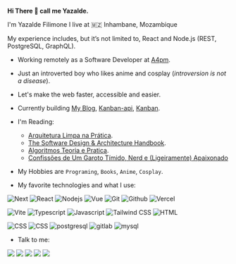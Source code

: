 <strong> Hi There 👋 call me Yazalde.</strong>  

I'm Yazalde Filimone I live at 🇲🇿 Inhambane, Mozambique


My experience includes, but it’s not limited to, React and Node.js  (REST, PostgreSQL, GraphQL).

- Working remotely as a Software Developer at [A4pm](https://www.a4pm.com.br).
- Just an introverted boy who likes anime and cosplay (*introversion is not a disease*).

- Let's make the web faster, accessible and easier.

- Currently building [My Blog](https://github.com/yazaldefilimonepinto/yazaldefilimone), [Kanban-api](https://github.com/yazaldefilimonepinto/kanban-api), [Kanban](https://github.com/yazaldefilimonepinto/kanban).

- I'm Reading:
  - [Arquitetura Limpa na Prática](https://pay.hotmart.com/O59619511K?checkoutMode=10).
  - [The Software Design & Architecture
Handbook](https://solidbook.io).
  - [Algoritmos Teoria e Pratica](https://www.amazon.com.br/Algoritmos-Teoria-Pr%C3%A1tica-Thomas-Cormen/dp/8535236996).
  - [Confissões de Um Garoto Tímido, Nerd e (Ligeiramente) Apaixonado](https://www.amazon.com.br/Confiss%C3%B5es-Garoto-T%C3%ADmido-Ligeiramente-Apaixonado/dp/8580416957)

- My Hobbies are `Programing`, `Books`, `Anime`, `Cosplay`.

- My favorite technologies and what I use:

<p align="justify">
 <img alt="Next" src="https://img.shields.io/badge/Next-%230d1117?style=for-the-badge&logo=next.js"/>
 <img alt="React" src="https://img.shields.io/badge/react-%230d1117.svg?style=for-the-badge&logo=react"/>
 <img alt="Nodejs" src="https://img.shields.io/badge/node-%230d1117.svg?style=for-the-badge&logo=node.js"/>
 <img alt="Vue" src="https://img.shields.io/badge/vue-%230d1117.svg?style=for-the-badge&logo=vuedotjs"/>
   <img alt="Git" src="https://img.shields.io/badge/git-%230d1117.svg?style=for-the-badge&logo=git"/>
 <img alt="Github" src="https://img.shields.io/badge/github-%230d1117.svg?style=for-the-badge&logo=github"/>
 <img alt="Vercel" src="https://img.shields.io/badge/vercel-%230d1117.svg?style=for-the-badge&logo=vercel"/>
  </p>
<p align="justify">
  
 <img alt="Vite" src="https://img.shields.io/badge/vite-%230d1117.svg?style=for-the-badge&logo=vite&logoColor=%23646CFF"/>
 <img alt="Typescript" src="https://img.shields.io/badge/typescript-%230d1117.svg?style=for-the-badge&logo=typescript"/>
 <img alt="Javascript" src="https://img.shields.io/badge/javascript-%230d1117.svg?style=for-the-badge&logo=javascript"/>
 <img alt="Tailwind CSS" src="https://img.shields.io/badge/tailwindcss-%230d1117?style=for-the-badge&logo=tailwindcss"/>
 <img alt="HTML" src="https://img.shields.io/badge/html5-%230d1117.svg?style=for-the-badge&logo=html5"/>
  </p>
<p align="justify">
 <img alt="CSS" src="https://img.shields.io/badge/CSS3-%230d1117.svg?style=for-the-badge&logo=css3&logoColor=1572B6"/>
 <img alt="CSS" src="https://img.shields.io/badge/python-%230d1117.svg?style=for-the-badge&logo=python"/>
 <img alt="postgresql" src="https://img.shields.io/badge/postgresql-%230d1117.svg?style=for-the-badge&logo=postgresql"/>
 <img alt="gitlab" src="https://img.shields.io/badge/gitlab-%230d1117.svg?style=for-the-badge&logo=gitlab"/>
 <img alt="mysql" src="https://img.shields.io/badge/mysql-%230d1117.svg?style=for-the-badge&logo=mysql"/>
  </p>

- Talk to me: 

<p align="justify">
<a href="https://www.linkedin.com/in/yazalde-filimone"><img src="https://img.shields.io/badge/yazaldefilimone-%230d1117.svg?style=for-the-badge&logo=linkedin&logoColor=0077B5"/></a>
  <a href="mailto:yazaldefilimon@gmail.com"><img src="https://img.shields.io/badge/yazaldefilimon@gmail.com-%230d1117.svg?style=for-the-badge&logo=gmail"/></a>
<a href="https://twitter.com/yazaldefilimone"><img src="https://img.shields.io/badge/@yazaldefilimone-%230d1117.svg?style=for-the-badge&logo=Twitter&logoColor=#1DA1F2"/></a>
<a href="https://www.youtube.com/@yazaldefilimone"><img src="https://img.shields.io/badge/@yazaldefilimone-%230d1117.svg?style=for-the-badge&logo=YouTube&logoColor=ff0000"/></a>
<a href="https://open.spotify.com/user/31k2xddcio4oyoxer5nf2vou5pqi"><img src="https://img.shields.io/badge/yazaldefilimone-%230d1117?style=for-the-badge&logo=spotify&logoColor=#1ED760"/></a>
  
</p>

<!-- <p align="left">
  <a href="mailto:yazaldefilimon@gmail.com" alt="Gmail">
  <img src="https://img.shields.io/badge/-Gmail-FF0000?style=flat-square&labelColor=FF0000&logo=gmail&logoColor=white&link=LINK-DO-SEU-EMAIL" /></a>

  <a href="https://www.linkedin.com/in/yazalde-filimone-65142b206/" alt="Linkedin">
  <img src="https://img.shields.io/badge/-Linkedin-0e76a8?style=flat-square&logo=Linkedin&logoColor=white&link=LINK-DO-SEU-LINKEDIN" /></a>
 -->
<!--   <a href="https://api.whatsapp.com/send?phone=258858127038&text=oie%20Yazalde%20Filimone%20vim%20pelo%20seu%20perfil%20do%20github" alt="WhatsApp">
  <img src="https://img.shields.io/badge/-WhatsApp-25d366?style=flat-square&labelColor=25d366&logo=whatsapp&logoColor=white&link=API-DO-SEU-WHATSAPP"/>
 -->
<!--   <a href="#" alt="Instagram">
  <img src="https://img.shields.io/badge/-Instagram-DF0174?style=flat-square&labelColor=DF0174&logo=instagram&logoColor=white&link=LINK-DO-SEU-INSTAGRAM"/></a> -->
<!--   <a href="https://twitter.com/yazaldefilimone" alt="Twitter">
  <img src="https://img.shields.io/badge/-Twitter-1D9BF0?style=flat-square&labelColor=1D9BF0&logo=twitter&logoColor=white&link=https://twitter.com/yazaldefilimone"/></a>
    <a href="https://yazaldefilimone.vercel.app/" alt="">
  <img src="https://img.shields.io/badge/-My Blog-1D9BF0?style=flat-square&labelColor=1D9BF0&&logoColor=white&link=https://yazaldefilimone.vercel.app/"/></a>
</p>
 -->


<!----<div style="display:block " align="left">
<img src="https://github-readme-stats.vercel.app/api?username=yazaldefilimonepinto&show_icons=true&?count_private=true&include_all_commits=true" height="150px"  alt="yazaldefilimonepinto github stats" />
<img src="https://github-readme-stats.vercel.app/api/top-langs/?username=yazaldefilimonepinto&hide=Makefile&layout=compact" height="150px"  alt="yazaldefilimonepinto top langs" />
</div>--->

